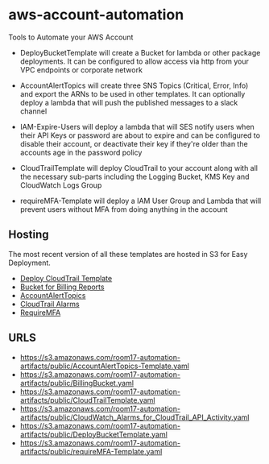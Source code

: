 # aws-account-automation
Tools to Automate your AWS Account

* DeployBucketTemplate will create a Bucket for lambda or other package deployments. It can be configured to allow access via http from your VPC endpoints or corporate network

* AccountAlertTopics will create three SNS Topics (Critical, Error, Info) and export the ARNs to be used in other templates. It can optionally deploy a lambda that will push the published messages to a slack channel

* IAM-Expire-Users will deploy a lambda that will SES notify users when their API Keys or password are about to expire and can be configured to disable their account, or deactivate their key if they're older than the accounts age in the password policy

* CloudTrailTemplate will deploy CloudTrail to your account along with all the necessary sub-parts including the Logging Bucket, KMS Key and CloudWatch Logs Group

* requireMFA-Template will deploy a IAM User Group and Lambda that will prevent users without MFA from doing anything in the account


## Hosting
The most recent version of all these templates are hosted in S3 for Easy Deployment.

* [Deploy CloudTrail Template](https://console.aws.amazon.com/cloudformation/home?region=us-east-1#/stacks/create/review?filter=active&templateURL=https:%2F%2Fs3.amazonaws.com%2Froom17-automation-artifacts%2Fpublic%2FCloudTrailTemplate.yaml&stackName=admin-CloudTrail&param_pCloudTrailLogGroupName=CloudTrail%2FDefaultLogGroup&param_pCreateBucket=false&param_pCreateTopic=true)
* [Bucket for Billing Reports](https://console.aws.amazon.com/cloudformation/home?region=us-east-1#/stacks/create/review?filter=active&templateURL=https%3A%2F%2Fs3.amazonaws.com%2Froom17-automation-artifacts%2Fpublic%2FBillingBucket.yaml&stackName=admin-BillingBucket&param_pCreateBucket=true)
* [AccountAlertTopics](https://console.aws.amazon.com/cloudformation/home?region=us-east-1#/stacks/create/review?filter=active&templateURL=https%3A%2F%2Fs3.amazonaws.com%2Froom17-automation-artifacts%2Fpublic%2FAccountAlertTopics-Template.yaml&stackName=account-alert-topics&pDeployLambda=true)
* [CloudTrail Alarms](https://console.aws.amazon.com/cloudformation/home?region=us-east-1#/stacks/create/review?filter=active&templateURL=https%3A%2F%2Fs3.amazonaws.com%2Froom17-automation-artifacts%2Fpublic%2FCloudWatch_Alarms_for_CloudTrail_API_Activity.yaml&stackName=account-cloudtrail-alarms)
* [RequireMFA](https://console.aws.amazon.com/cloudformation/home?region=us-east-1#/stacks/create/review?filter=active&templateURL=https%3A%2F%2Fs3.amazonaws.com%2Froom17-automation-artifacts%2Fpublic%2FCloudWatch_Alarms_for_CloudTrail_API_Activity.yaml&stackName=account-RequireMFA)

## URLS
* https://s3.amazonaws.com/room17-automation-artifacts/public/AccountAlertTopics-Template.yaml
* https://s3.amazonaws.com/room17-automation-artifacts/public/BillingBucket.yaml
* https://s3.amazonaws.com/room17-automation-artifacts/public/CloudTrailTemplate.yaml
* https://s3.amazonaws.com/room17-automation-artifacts/public/CloudWatch_Alarms_for_CloudTrail_API_Activity.yaml
* https://s3.amazonaws.com/room17-automation-artifacts/public/DeployBucketTemplate.yaml
* https://s3.amazonaws.com/room17-automation-artifacts/public/requireMFA-Template.yaml





